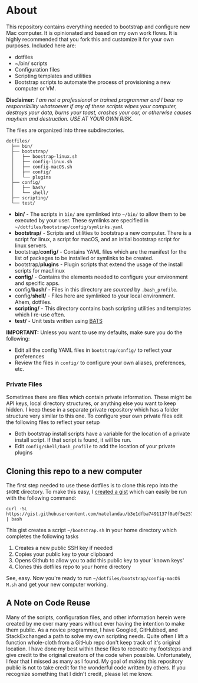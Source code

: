 # About
This repository contains everything needed to bootstrap and configure new Mac computer. It is opinionated and based on my own work flows. It is highly recommended that you fork this and customize it for your own purposes. Included here are:

* dotfiles
* ~/bin/ scripts
* Configuration files
* Scripting templates and utilities
* Bootstrap scripts to automate the process of provisioning a new computer or VM.

**Disclaimer:**  *I am not a professional or trained programmer and I bear no responsibility whatsoever if any of these scripts wipes your computer, destroys your data, burns your toast, crashes your car, or otherwise causes mayhem and destruction.  USE AT YOUR OWN RISK.*

The files are organized into three subdirectories.

```
dotfiles/
  ├── bin/
  ├── bootstrap/
  │   ├── boostrap-linux.sh
  │   ├── config-linux.sh
  │   ├── config-macOS.sh
  │   ├── config/
  │   └── plugins
  ├── config/
  │   ├── bash/
  │   └── shell/
  ├── scripting/
  └── test/
```

* **bin/** - The scripts in `bin/` are symlinked into `~/bin/` to allow them to be executed by your user.  These symlinks are specified in `~/dotfiles/bootstrap/config/symlinks.yaml`
* **bootstrap/** - Scripts and utilities to bootstrap a new computer.  There is a script for linux, a script for macOS, and an initial bootstrap script for linux servers.
* bootstrap/**config/** - Contains YAML files which are the manifest for the list of packages to be installed or symlinks to be created.
* bootstrap/**plugins** - Plugin scripts that extend the usage of the install scripts for mac/linux
* **config/** - Contains the elements needed to configure your environment and specific apps.
* config/**bash/** - Files in this directory are *sourced* by `.bash_profile`.
* config/**shell/** - Files here are symlinked to your local environment. Ahem, dotfiles.
* **scripting/** - This directory contains bash scripting utilities and templates which I re-use often.
* **test/** - Unit tests written using [BATS](https://github.com/sstephenson/bats)

**IMPORTANT:** Unless you want to use my defaults, make sure you do the following:

* Edit all the config YAML files in `bootstrap/config/` to reflect your preferences
* Review the files in `config/` to configure your own aliases, preferences, etc.

### Private Files
Sometimes there are files which contain private information. These might be API keys, local directory structures, or anything else you want to keep hidden. I keep these in a separate private repository which has a folder structure very similar to this one. To configure your own private files edit the following files to reflect your setup

* Both bootstrap install scripts have a variable for the location of a private install script.  If that script is found, it will be run.
* Edit `config/shell/bash_profile` to add the location of your private plugins

## Cloning this repo to a new computer
The first step needed to use these dotfiles is to clone this repo into the `$HOME` directory.  To make this easy, I [created a gist](https://gist.github.com/natelandau/b3e1dfba7491137f0a0f5e25721fffc2) which can easily be run with the following command:

```
curl -SL https://gist.githubusercontent.com/natelandau/b3e1dfba7491137f0a0f5e25721fffc2/raw/d98763695a0ddef1de9db2383f43149005423f20/bootstrapNewMac | bash
```

This gist creates a script `~/bootstrap.sh` in your home directory which completes the following tasks

1. Creates a new public SSH key if needed
2. Copies your public key to your clipboard
3. Opens Github to allow you to add this public key to your 'known keys'
4. Clones this dotfiles repo to your home directory

See, easy. Now you're ready to run `~/dotfiles/bootstrap/config-macOS M.sh` and get your new computer working.

## A Note on Code Reuse
Many of the scripts, configuration files, and other information herein were created by me over many years without ever having the intention to make them public. As a novice programmer, I have Googled, GitHubbed, and StackExchanged a path to solve my own scripting needs.  Quite often I lift a function whole-cloth from a GitHub repo don't keep track of it's original location. I have done my best within these files to recreate my footsteps and give credit to the original creators of the code when possible. Unfortunately, I fear that I missed as many as I found. My goal of making this repository public is not to take credit for the wonderful code written by others. If you recognize something that I didn't credit, please let me know.